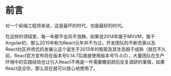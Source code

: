 # 前言

对一个前端工程师来说，这是最坏的时代，也是最好的时代。

在这样的领域里，每一年都不会风平浪静。如果说2014年属于MVVM，属于Angular的，那么2015年称为React元年并不为过。开发团队的不断完善以及React社区井喷式的发展让这个诞生于2013年的框架及其生态趋于成熟（就在不久前，React官方宣布将在版本号0.14.7后直接使用版本号15.0.0），大量团队在生产环境中的实践经验也让引入React不再是一件需要瞻前顾后反复调研的事情，如果React适合你，那么现在就可以放心地使用了。